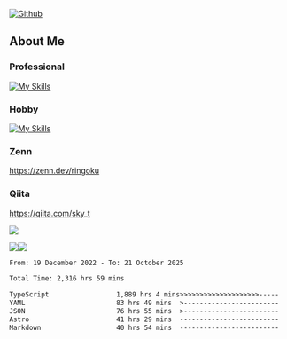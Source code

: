 [![Github](https://img.shields.io/github/followers/skyt-a?label=Follow&style=social)](https://github.com/skyt-a)

## About Me
### Professional
[![My Skills](https://skillicons.dev/icons?i=react,ts,js,nodejs,java,graphql,firebase,githubactions&theme=light)](https://skillicons.dev)
### Hobby
[![My Skills](https://skillicons.dev/icons?i=unity,rust,py&theme=light)](https://skillicons.dev)

### Zenn
https://zenn.dev/ringoku
### Qiita
https://qiita.com/sky_t


![](https://github-profile-summary-cards.vercel.app/api/cards/profile-details?username=skyt-a&theme=default)

![](https://github-profile-summary-cards.vercel.app/api/cards/repos-per-language?username=skyt-a&theme=default)![](https://github-profile-summary-cards.vercel.app/api/cards/stats?username=RinGoku&theme=default)

<!--START_SECTION:waka-->

```txt
From: 19 December 2022 - To: 21 October 2025

Total Time: 2,316 hrs 59 mins

TypeScript                 1,889 hrs 4 mins>>>>>>>>>>>>>>>>>>>>-----   81.53 %
YAML                       83 hrs 49 mins  >------------------------   03.62 %
JSON                       76 hrs 55 mins  >------------------------   03.32 %
Astro                      41 hrs 29 mins  -------------------------   01.79 %
Markdown                   40 hrs 54 mins  -------------------------   01.77 %
```

<!--END_SECTION:waka-->
